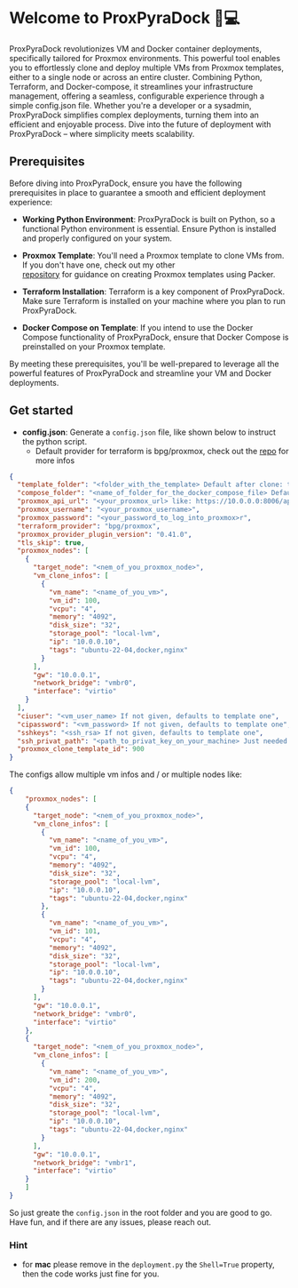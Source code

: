 # Welcome to ProxPyraDock 🚀💻

ProxPyraDock revolutionizes VM and Docker container deployments, specifically tailored for Proxmox environments. 
This powerful tool enables you to effortlessly clone and deploy multiple VMs from Proxmox templates, either to a 
single node or across an entire cluster. Combining Python, Terraform, and Docker-compose, it streamlines your
infrastructure management, offering a seamless, configurable experience through a simple config.json file. 
Whether you're a developer or a sysadmin, ProxPyraDock simplifies complex deployments, turning them into an efficient 
and enjoyable process. Dive into the future of deployment with ProxPyraDock – where simplicity meets scalability.

## Prerequisites

Before diving into ProxPyraDock, ensure you have the following prerequisites in place to guarantee a smooth and 
efficient deployment experience:

- **Working Python Environment**: ProxPyraDock is built on Python, so a functional Python environment is essential. 
Ensure Python is installed and properly configured on your system.

- **Proxmox Template**: You'll need a Proxmox template to clone VMs from. If you don't have one, check out my other  
[repository](https://github.com/thommue/ProxmoxPackerTemplates) for guidance on creating Proxmox templates using Packer.

- **Terraform Installation**: Terraform is a key component of ProxPyraDock. Make sure Terraform is installed on
your machine where you plan to run ProxPyraDock.

- **Docker Compose on Template**: If you intend to use the Docker Compose functionality of ProxPyraDock, ensure that 
Docker Compose is preinstalled on your Proxmox template.

By meeting these prerequisites, you'll be well-prepared to leverage all the powerful features of ProxPyraDock and 
streamline your VM and Docker deployments.

## Get started

- **config.json**: Generate a ``config.json`` file, like shown below to instruct the python script.
  - Default provider for terraform is bpg/proxmox, check out the [repo](https://github.com/bpg/terraform-provider-proxmox) 
  for more infos

```json
{
  "template_folder": "<folder_with_the_template> Default after clone: templates",
  "compose_folder": "<name_of_folder_for_the_docker_compose_file> Default after clone: docker-compose; Not needed if you do not want to deploy a docker...",
  "proxmox_api_url": "<your_proxmox_url> like: https://10.0.0.0:8006/api/json",
  "proxmox_username": "<your_proxmox_username>",
  "proxmox_password": "<your_password_to_log_into_proxmox>r",
  "terraform_provider": "bpg/proxmox",
  "proxmox_provider_plugin_version": "0.41.0",
  "tls_skip": true,
  "proxmox_nodes": [
    {
      "target_node": "<nem_of_you_proxmox_node>",
      "vm_clone_infos": [
        {
          "vm_name": "<name_of_you_vm>",
          "vm_id": 100,
          "vcpu": "4",
          "memory": "4092",
          "disk_size": "32",
          "storage_pool": "local-lvm",
          "ip": "10.0.0.10",
          "tags": "ubuntu-22-04,docker,nginx"
        }
      ],
      "gw": "10.0.0.1",
      "network_bridge": "vmbr0",
      "interface": "virtio"
    }
  ],
  "ciuser": "<vm_user_name> If not given, defaults to template one",
  "cipassword": "<vm_password> If not given, defaults to template one",
  "sshkeys": "<ssh_rsa> If not given, defaults to template one",
  "ssh_privat_path": "<path_to_privat_key_on_your_machine> Just needed for if you wanna to deploy a docker image, and just used local!",
  "proxmox_clone_template_id": 900
}
```

The configs allow multiple vm infos and / or multiple nodes like:

```json
{
    "proxmox_nodes": [
    {
      "target_node": "<nem_of_you_proxmox_node>",
      "vm_clone_infos": [
        {
          "vm_name": "<name_of_you_vm>",
          "vm_id": 100,
          "vcpu": "4",
          "memory": "4092",
          "disk_size": "32",
          "storage_pool": "local-lvm",
          "ip": "10.0.0.10",
          "tags": "ubuntu-22-04,docker,nginx"
        },
        {
          "vm_name": "<name_of_you_vm>",
          "vm_id": 101,
          "vcpu": "4",
          "memory": "4092",
          "disk_size": "32",
          "storage_pool": "local-lvm",
          "ip": "10.0.0.10",
          "tags": "ubuntu-22-04,docker,nginx"
        }
      ],
      "gw": "10.0.0.1",
      "network_bridge": "vmbr0",
      "interface": "virtio"
    },
    {
      "target_node": "<nem_of_you_proxmox_node>",
      "vm_clone_infos": [
        {
          "vm_name": "<name_of_you_vm>",
          "vm_id": 200,
          "vcpu": "4",
          "memory": "4092",
          "disk_size": "32",
          "storage_pool": "local-lvm",
          "ip": "10.0.0.10",
          "tags": "ubuntu-22-04,docker,nginx"
        }
      ],
      "gw": "10.0.0.1",
      "network_bridge": "vmbr1",
      "interface": "virtio"
    }
    ]
}
```

So just greate the ``config.json`` in the root folder and you are good to go. Have fun, and if there are any issues, 
please reach out.

### Hint
- for **mac** please remove in the ``deployment.py`` the ``Shell=True`` property, then the code works just fine for you.